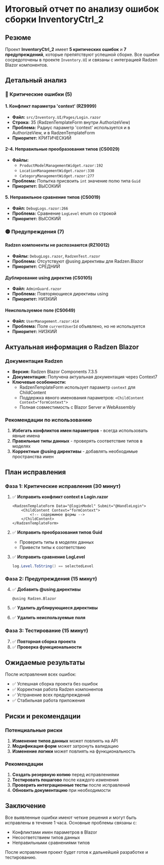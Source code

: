 # Итоговый отчет по анализу ошибок сборки InventoryCtrl_2

## Резюме

Проект **InventoryCtrl_2** имеет **5 критических ошибок** и **7 предупреждений**, которые препятствуют успешной сборке. Все ошибки сосредоточены в проекте `Inventory.UI` и связаны с интеграцией Radzen Blazor компонентов.

## Детальный анализ

### 🔴 Критические ошибки (5)

#### 1. Конфликт параметра 'context' (RZ9999)
- **Файл:** `src/Inventory.UI/Pages/Login.razor`
- **Строка:** 35 (RadzenTemplateForm внутри AuthorizeView)
- **Проблема:** Радиус параметр 'context' используется и в AuthorizeView, и в RadzenTemplateForm
- **Приоритет:** КРИТИЧЕСКИЙ

#### 2-4. Неправильные преобразования типов (CS0029)
- **Файлы:** 
  - `ProductModelManagementWidget.razor:192`
  - `LocationManagementWidget.razor:330` 
  - `CategoryManagementWidget.razor:277`
- **Проблема:** Попытка присвоить `int` значение полю типа `Guid`
- **Приоритет:** ВЫСОКИЙ

#### 5. Неправильное сравнение типов (CS0019)
- **Файл:** `DebugLogs.razor:266`
- **Проблема:** Сравнение `LogLevel` enum со строкой
- **Приоритет:** ВЫСОКИЙ

### 🟡 Предупреждения (7)

#### Radzen компоненты не распознаются (RZ10012)
- **Файлы:** `DebugLogs.razor`, `RadzenTest.razor`
- **Проблема:** Отсутствуют @using директивы для Radzen.Blazor
- **Приоритет:** СРЕДНИЙ

#### Дублирование using директив (CS0105)
- **Файл:** `AdminGuard.razor`
- **Проблема:** Повторяющиеся директивы using
- **Приоритет:** НИЗКИЙ

#### Неиспользуемое поле (CS0649)
- **Файл:** `UserManagement.razor:414`
- **Проблема:** Поле `currentUserId` объявлено, но не используется
- **Приоритет:** НИЗКИЙ

## Актуальная информация о Radzen Blazor

### Документация Radzen
- **Версия:** Radzen Blazor Components 7.3.5
- **Документация:** Получена актуальная документация через Context7
- **Ключевые особенности:**
  - RadzenTemplateForm использует параметр `context` для ChildContent
  - Поддержка явного именования параметров: `<ChildContent Context="formContext">`
  - Полная совместимость с Blazor Server и WebAssembly

### Рекомендации по использованию
1. **Избегать конфликтов имен параметров** - всегда использовать явные имена
2. **Правильные типы данных** - проверять соответствие типов в моделях
3. **Корректные @using директивы** - добавлять необходимые пространства имен

## План исправления

### Фаза 1: Критические исправления (30 минут)
1. ✅ **Исправить конфликт context в Login.razor**
   ```razor
   <RadzenTemplateForm Data="@loginModel" Submit="@HandleLogin">
       <ChildContent Context="formContext">
           <!-- содержимое формы -->
       </ChildContent>
   </RadzenTemplateForm>
   ```

2. ✅ **Исправить преобразования типов Guid**
   - Проверить типы в моделях данных
   - Привести типы к соответствию

3. ✅ **Исправить сравнение LogLevel**
   ```csharp
   log.Level.ToString() == selectedLevel
   ```

### Фаза 2: Предупреждения (15 минут)
4. ✅ **Добавить @using директивы**
   ```razor
   @using Radzen.Blazor
   ```

5. ✅ **Удалить дублирующиеся директивы**

6. ✅ **Удалить неиспользуемые поля**

### Фаза 3: Тестирование (15 минут)
7. ✅ **Повторная сборка проекта**
8. ✅ **Проверка функциональности**

## Ожидаемые результаты

После исправления всех ошибок:
- ✅ Успешная сборка проекта без ошибок
- ✅ Корректная работа Radzen компонентов
- ✅ Устранение всех предупреждений
- ✅ Стабильная работа приложения

## Риски и рекомендации

### Потенциальные риски
1. **Изменение типов данных** может повлиять на API
2. **Модификация форм** может затронуть валидацию
3. **Изменение логики** может повлиять на функциональность

### Рекомендации
1. **Создать резервную копию** перед исправлениями
2. **Тестировать пошагово** после каждого изменения
3. **Проверить интеграционные тесты** после исправлений
4. **Обновить документацию** при необходимости

## Заключение

Все выявленные ошибки имеют четкие решения и могут быть исправлены в течение 1 часа. Основные проблемы связаны с:
- Конфликтами имен параметров в Blazor
- Несоответствием типов данных
- Неправильными сравнениями типов

После исправления проект будет готов к дальнейшей разработке и тестированию.